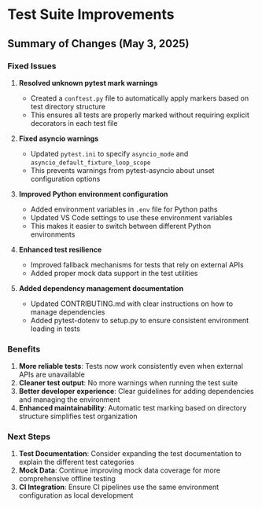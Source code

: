 # Test Suite Improvements

## Summary of Changes (May 3, 2025)

### Fixed Issues
1. **Resolved unknown pytest mark warnings**
   - Created a `conftest.py` file to automatically apply markers based on test directory structure
   - This ensures all tests are properly marked without requiring explicit decorators in each test file

2. **Fixed asyncio warnings**
   - Updated `pytest.ini` to specify `asyncio_mode` and `asyncio_default_fixture_loop_scope`
   - This prevents warnings from pytest-asyncio about unset configuration options

3. **Improved Python environment configuration**
   - Added environment variables in `.env` file for Python paths
   - Updated VS Code settings to use these environment variables
   - This makes it easier to switch between different Python environments

4. **Enhanced test resilience**
   - Improved fallback mechanisms for tests that rely on external APIs
   - Added proper mock data support in the test utilities

5. **Added dependency management documentation**
   - Updated CONTRIBUTING.md with clear instructions on how to manage dependencies
   - Added pytest-dotenv to setup.py to ensure consistent environment loading in tests

### Benefits

1. **More reliable tests**: Tests now work consistently even when external APIs are unavailable
2. **Cleaner test output**: No more warnings when running the test suite
3. **Better developer experience**: Clear guidelines for adding dependencies and managing the environment
4. **Enhanced maintainability**: Automatic test marking based on directory structure simplifies test organization

### Next Steps

1. **Test Documentation**: Consider expanding the test documentation to explain the different test categories
2. **Mock Data**: Continue improving mock data coverage for more comprehensive offline testing
3. **CI Integration**: Ensure CI pipelines use the same environment configuration as local development
